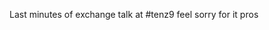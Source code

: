 <!--
id: 189111343
link: http://kevinisom.info/post/189111343/last-minutes-of-exchange-talk-at-tenz9-feel-sorry
slug: last-minutes-of-exchange-talk-at-tenz9-feel-sorry
date: Wed Sep 16 2009 17:01:42 GMT+1200 (NZST)
raw: {"blog_name":"kevinisom","id":189111343,"post_url":"http://kevinisom.info/post/189111343/last-minutes-of-exchange-talk-at-tenz9-feel-sorry","slug":"last-minutes-of-exchange-talk-at-tenz9-feel-sorry","type":"text","date":"2009-09-16 05:01:42 GMT","timestamp":1253077302,"state":"published","format":"html","reblog_key":"xiUrhLl4","tags":[],"short_url":"http://tmblr.co/Zw68YyBHPml","highlighted":[],"feed_item":"http://twitter.com/kev_nz/statuses/4017250977","from_feed_id":"650289","note_count":0,"title":null,"body":"<p>Last minutes of exchange talk at #tenz9 feel sorry for it pros</p>"}
publish: 2009-09-016
tags: 
title: null
-->


Last minutes of exchange talk at \#tenz9 feel sorry for it pros


